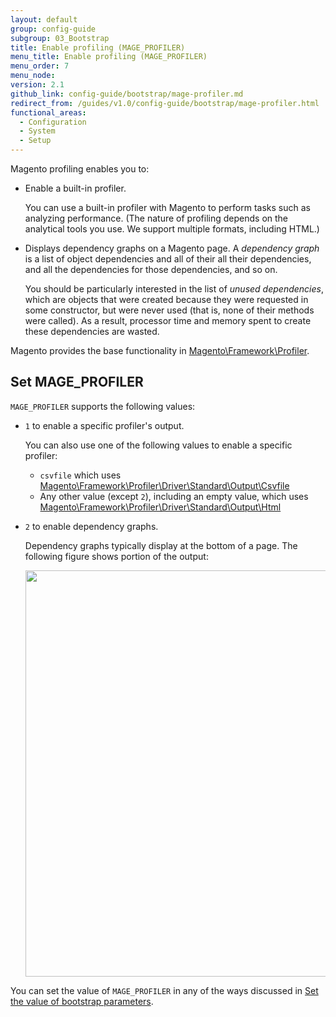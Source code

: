 ```yaml
---
layout: default
group: config-guide
subgroup: 03_Bootstrap
title: Enable profiling (MAGE_PROFILER)
menu_title: Enable profiling (MAGE_PROFILER)
menu_order: 7
menu_node:
version: 2.1
github_link: config-guide/bootstrap/mage-profiler.md
redirect_from: /guides/v1.0/config-guide/bootstrap/mage-profiler.html
functional_areas:
  - Configuration
  - System
  - Setup
---
```


Magento profiling enables you to:

-   Enable a built-in profiler.

	You can use a built-in profiler with Magento to perform tasks such as analyzing performance. (The nature of profiling depends on the analytical tools you use. We support multiple formats, including HTML.)

-   Displays dependency graphs on a Magento page. A *dependency graph* is a list of object dependencies and all of their all their dependencies, and all the dependencies for those dependencies, and so on.

	You should be particularly interested in the list of *unused dependencies*, which are objects that were created because they were requested in some constructor, but were never used (that is, none of their methods were called). As a result, processor time and memory spent to create these dependencies are wasted.

Magento provides the base functionality in <a href="{{ site.mage2000url }}lib/internal/Magento/Framework/Profiler.php" target="\_blank">Magento\Framework\Profiler</a>.

## Set MAGE_PROFILER
`MAGE_PROFILER` supports the following values:

-   `1` to enable a specific profiler's output.

	You can also use one of the following values to enable a specific profiler:

    - `csvfile` which uses <a href="{{ site.mage2000url }}lib/internal/Magento/Framework/Profiler/Driver/Standard/Output/Csvfile.php" target="\_blank">Magento\Framework\Profiler\Driver\Standard\Output\Csvfile</a>
    - Any other value (except `2`), including an empty value, which uses <a href="{{ site.mage2000url }}lib/internal/Magento/Framework/Profiler/Driver/Standard/Output/Html.php" target="\_blank">Magento\Framework\Profiler\Driver\Standard\Output\Html</a>

-   `2` to enable dependency graphs.

	Dependency graphs typically display at the bottom of a page. The following figure shows portion of the output:

	<img src="{{ site.baseurl}}/common/images/config_depend-graphs.png" width="650px">

You can set the value of `MAGE_PROFILER` in any of the ways discussed in <a href="{{page.baseurl}}/config-guide/bootstrap/magento-how-to-set.html">Set the value of bootstrap parameters</a>.
